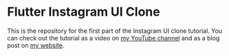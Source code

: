 # Flutter Instagram UI Clone
This is the repository for the first part of the Instagram UI clone tutorial. You can check out the tutorial as a video on [my YouTube channel](https://www.youtube.com/channel/UCFKyQmNUw5FGcQr0lad5SHg) and as a blog post on [my website](https://www.mercihohmann.com).

